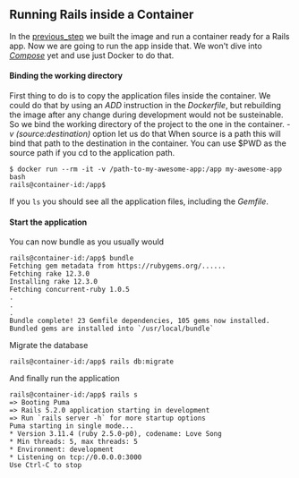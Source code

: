 ## Running Rails inside a Container

In the [previous_step](ciaosonounlink) we built the image and run a container ready for a Rails app.
Now we are going to run the app inside that.
We won't dive into _[Compose](altrolink)_ yet and use just Docker to do that.


#### Binding the working directory

First thing to do is to copy the application files inside the container.
We could do that by using an _ADD_ instruction in the _Dockerfile_,
but rebuilding the image after any change during development would not be susteinable.
So we bind the working directory of the project to the one in the container.
_-v (source:destination)_ option let us do that
When source is a path this will bind that path to the destination in the container.
You can use $PWD as the source path if you cd to the application path.
```
$ docker run --rm -it -v /path-to-my-awesome-app:/app my-awesome-app bash
rails@container-id:/app$
```
If you ```ls``` you should see all the application files, including the _Gemfile_.


#### Start the application

You can now bundle as you usually would
```
rails@container-id:/app$ bundle
Fetching gem metadata from https://rubygems.org/......
Fetching rake 12.3.0
Installing rake 12.3.0
Fetching concurrent-ruby 1.0.5
.
.
.
Bundle complete! 23 Gemfile dependencies, 105 gems now installed.
Bundled gems are installed into `/usr/local/bundle`
```

Migrate the database
```
rails@container-id:/app$ rails db:migrate
```

And finally run the application
```
rails@container-id:/app$ rails s
=> Booting Puma
=> Rails 5.2.0 application starting in development
=> Run `rails server -h` for more startup options
Puma starting in single mode...
* Version 3.11.4 (ruby 2.5.0-p0), codename: Love Song
* Min threads: 5, max threads: 5
* Environment: development
* Listening on tcp://0.0.0.0:3000
Use Ctrl-C to stop
```
